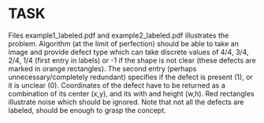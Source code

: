 # TASK
Files example1_labeled.pdf and example2_labeled.pdf illustrates the problem. Algorithm (at the limit of perfection) should be able to take an image and provide
defect type which can take discrete values of 4/4, 3/4, 2/4, 1/4 (first entry in labels) or -1 if the shape is not clear (these defects are marked in orange rectangles). The second entry (perhaps unnecessary/completely redundant) specifies if the defect is present (1), or it is unclear (0). Coordinates of the defect have to be returned as a combination of its center (x,y), and its with and height (w,h). Red rectangles illustrate noise which should be ignored. Note that not all the defects are labeled, should be enough to grasp the concept.
